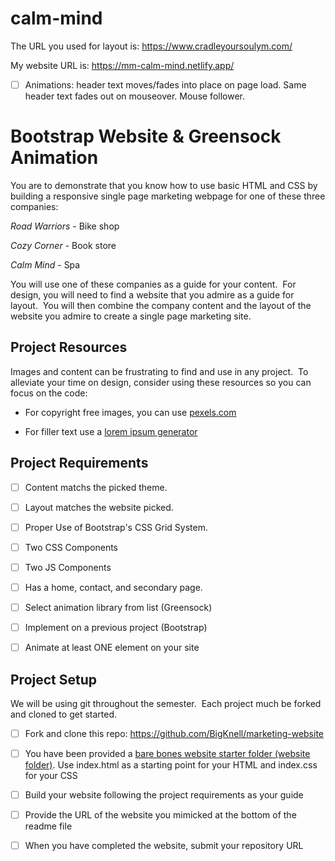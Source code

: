 # calm-mind
The URL you used for layout is: 
https://www.cradleyoursoulym.com/

My website URL is:
https://mm-calm-mind.netlify.app/

- [ ] Animations: header text moves/fades into place on page load. Same header text fades out on mouseover. Mouse follower.

# Bootstrap Website & Greensock Animation

You are to demonstrate that you know how to use basic HTML and CSS by building a responsive single page marketing webpage for one of these three companies:

*Road Warriors* - Bike shop

*Cozy Corner* - Book store

*Calm Mind* - Spa

You will use one of these companies as a guide for your content.  For design, you will need to find a website that you admire as a guide for layout.  You will then combine the company content and the layout of the website you admire to create a single page marketing site.


## Project Resources

Images and content can be frustrating to find and use in any project.  To alleviate your time on design, consider using these resources so you can focus on the code:

- For copyright free images, you can use [pexels.com](https://www.pexels.com/)

- For filler text use a [lorem ipsum generator](https://www.lipsum.com/)


## Project Requirements
- [ ] Content matchs the picked theme.
- [ ] Layout matches the website picked.
- [ ] Proper Use of Bootstrap's CSS Grid System.
- [ ] Two CSS Components
- [ ] Two JS Components
- [ ] Has a home, contact, and secondary page.

- [ ] Select animation library from list (Greensock)
- [ ] Implement on a previous project (Bootstrap)
- [ ] Animate at least ONE element on your site


## Project Setup

We will be using git throughout the semester.  Each project much be forked and cloned to get started.  

- [ ] Fork and clone this repo: https://github.com/BigKnell/marketing-website

- [ ] You have been provided a [bare bones website starter folder (website folder)](website).  Use index.html as a starting point for your HTML and index.css for your CSS

- [ ] Build your website following the project requirements as your guide

- [ ] Provide the URL of the website you mimicked at the bottom of the readme file

- [ ] When you have completed the website, submit your repository URL

